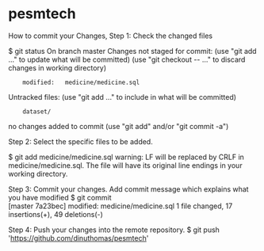 # pesmtech

How to commit your Changes,
Step 1: Check the changed files

$ git status
On branch master
Changes not staged for commit:
  (use "git add <file>..." to update what will be committed)
  (use "git checkout -- <file>..." to discard changes in working directory)

        modified:   medicine/medicine.sql

Untracked files:
  (use "git add <file>..." to include in what will be committed)

        dataset/

no changes added to commit (use "git add" and/or "git commit -a")

Step 2: Select the specific files to be added.

$ git add medicine/medicine.sql
warning: LF will be replaced by CRLF in medicine/medicine.sql.
The file will have its original line endings in your working directory.
                                                                                                                                                                          
Step 3: Commit your changes. Add commit message which explains what you have modified
$ git commit                                                                                                                                                                                                                    
[master 7a23bec]        modified:   medicine/medicine.sql
 1 file changed, 17 insertions(+), 49 deletions(-)

Step 4: Push your changes into the remote repository.
$ git push 'https://github.com/dinuthomas/pesmtech'
